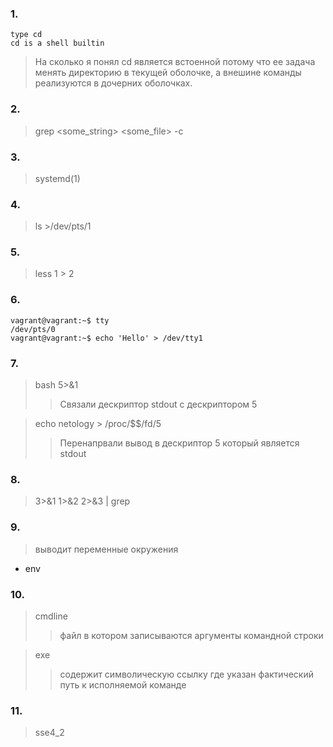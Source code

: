 ### 1.
```
type cd
cd is a shell builtin
```
> На сколько я понял cd является встоенной потому что ее задача менять директорию в текущей оболочке, а внешине команды реализуются в дочерних оболочках.

### 2.

>grep <some_string> <some_file> -c

### 3.

> systemd(1)

### 4.

> ls >/dev/pts/1

### 5.

> less 1 >  2

### 6.

```
vagrant@vagrant:~$ tty
/dev/pts/0
vagrant@vagrant:~$ echo 'Hello' > /dev/tty1
```

### 7.

> bash 5>&1
>> Связали дескриптор stdout c дескриптором 5

> echo netology > /proc/$$/fd/5
> > Перенапрвали вывод в дескриптор 5 который является stdout

### 8.

> 3>&1 1>&2 2>&3  | grep 

### 9.

> выводит переменные окружения 

- env

### 10.

> cmdline
> > файл в котором записываются аргументы командной строки

>exe
> > содержит символическую ссылку где указан фактический путь к исполняемой команде

### 11.

> sse4_2



